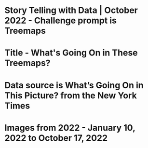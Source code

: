 # Story Telling with Data | October 2022 - Challenge prompt is Treemaps
# Title - What's Going On in These Treemaps?
# Data source is What’s Going On in This Picture? from the New York Times
# Images from 2022 - January 10, 2022 to October 17, 2022
